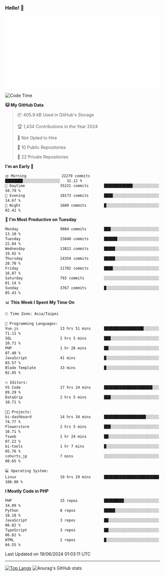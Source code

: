 ### Hello! 👋

![Metrics](/metrics.classic.svg)

<!--START_SECTION:waka-->
![Code Time](http://img.shields.io/badge/Code%20Time-1%2C525%20hrs%2017%20mins-blue)

**🐱 My GitHub Data** 

> 📦 405.9 kB Used in GitHub's Storage 
 > 
> 🏆 1,434 Contributions in the Year 2024
 > 
> 🚫 Not Opted to Hire
 > 
> 📜 10 Public Repositories 
 > 
> 🔑 22 Private Repositories 
 > 
**I'm an Early 🐤** 

```text
🌞 Morning                22279 commits       ████████░░░░░░░░░░░░░░░░░   32.12 % 
🌆 Daytime                35221 commits       █████████████░░░░░░░░░░░░   50.79 % 
🌃 Evening                10173 commits       ████░░░░░░░░░░░░░░░░░░░░░   14.67 % 
🌙 Night                  1680 commits        █░░░░░░░░░░░░░░░░░░░░░░░░   02.42 % 
```
📅 **I'm Most Productive on Tuesday** 

```text
Monday                   9084 commits        ███░░░░░░░░░░░░░░░░░░░░░░   13.10 % 
Tuesday                  15840 commits       ██████░░░░░░░░░░░░░░░░░░░   22.84 % 
Wednesday                13813 commits       █████░░░░░░░░░░░░░░░░░░░░   19.92 % 
Thursday                 14354 commits       █████░░░░░░░░░░░░░░░░░░░░   20.70 % 
Friday                   11702 commits       ████░░░░░░░░░░░░░░░░░░░░░   16.87 % 
Saturday                 793 commits         ░░░░░░░░░░░░░░░░░░░░░░░░░   01.14 % 
Sunday                   3767 commits        █░░░░░░░░░░░░░░░░░░░░░░░░   05.43 % 
```


📊 **This Week I Spent My Time On** 

```text
🕑︎ Time Zone: Asia/Taipei

💬 Programming Languages: 
Vue.js                   13 hrs 51 mins      ██████████████████░░░░░░░   71.11 % 
SQL                      2 hrs 5 mins        ███░░░░░░░░░░░░░░░░░░░░░░   10.71 % 
PHP                      1 hr 26 mins        ██░░░░░░░░░░░░░░░░░░░░░░░   07.40 % 
JavaScript               41 mins             █░░░░░░░░░░░░░░░░░░░░░░░░   03.57 % 
Blade Template           33 mins             █░░░░░░░░░░░░░░░░░░░░░░░░   02.85 % 

🔥 Editors: 
VS Code                  17 hrs 24 mins      ██████████████████████░░░   89.29 % 
DataGrip                 2 hrs 5 mins        ███░░░░░░░░░░░░░░░░░░░░░░   10.71 % 

🐱‍💻 Projects: 
bi-dashboard             14 hrs 34 mins      ███████████████████░░░░░░   74.77 % 
Flowerstore              2 hrs 5 mins        ███░░░░░░░░░░░░░░░░░░░░░░   10.71 % 
fsweb                    1 hr 24 mins        ██░░░░░░░░░░░░░░░░░░░░░░░   07.22 % 
bi-tools                 1 hr 7 mins         █░░░░░░░░░░░░░░░░░░░░░░░░   05.76 % 
cohorts_jp               7 mins              ░░░░░░░░░░░░░░░░░░░░░░░░░   00.65 % 

💻 Operating System: 
Linux                    19 hrs 29 mins      █████████████████████████   100.00 % 
```

**I Mostly Code in PHP** 

```text
PHP                      15 repos            █████████░░░░░░░░░░░░░░░░   34.09 % 
Python                   8 repos             █████░░░░░░░░░░░░░░░░░░░░   18.18 % 
JavaScript               3 repos             ██░░░░░░░░░░░░░░░░░░░░░░░   06.82 % 
TypeScript               3 repos             ██░░░░░░░░░░░░░░░░░░░░░░░   06.82 % 
HTML                     2 repos             █░░░░░░░░░░░░░░░░░░░░░░░░   04.55 % 
```




 Last Updated on 19/06/2024 01:03:11 UTC
<!--END_SECTION:waka-->

<hr>

<span style="display:inline-block">[![Top Langs](https://github-readme-stats.vercel.app/api/top-langs/?username=maureendadap&layout=compact&theme=transparent)](https://github.com/anuraghazra/github-readme-stats)</span>
<span style="display:inline-block">![Anurag's GitHub stats](https://github-readme-stats.vercel.app/api?username=maureendadap&show_icons=true&theme=transparent&count_private=true)</span>

<!--
**MaureenDadap/maureendadap** is a ✨ _special_ ✨ repository because its `README.md` (this file) appears on your GitHub profile.

Here are some ideas to get you started:

- 🔭 I’m currently working on ...
- 🌱 I’m currently learning ...
- 👯 I’m looking to collaborate on ...
- 🤔 I’m looking for help with ...
- 💬 Ask me about ...
- 📫 How to reach me: ...
- 😄 Pronouns: ...
- ⚡ Fun fact: ...
-->

